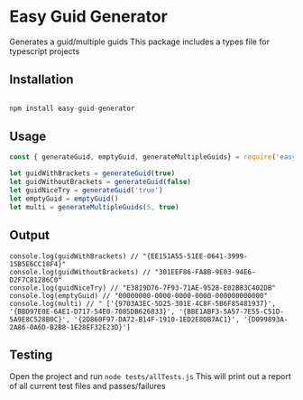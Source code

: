 # Easy Guid Generator

Generates a guid/multiple guids
This package includes a types file for typescript projects


## Installation

```javascript

npm install easy-guid-generator

```

##  Usage

```javascript
const { generateGuid, emptyGuid, generateMultipleGuids} = require('easy-guid-generator')

let guidWithBrackets = generateGuid(true)
let guidWithoutBrackets = generateGuid(false)
let guidNiceTry = generateGuid('true')
let emptyGuid = emptyGuid()
let multi = generateMultipleGuids(5, true)
```


## Output
```
console.log(guidWithBrackets) // "{EE151A55-51EE-0641-3999-15B5E6CC18F4}"
console.log(guidWithoutBrackets) // "301EEF86-FA8B-9E03-94E6-D2F7C81286C0"
console.log(guidNiceTry) // "E3819D76-7F93-71AE-9528-E02B83C402DB"
console.log(emptyGuid) // "00000000-0000-0000-0000-000000000000"
console.log(multi) // " ['{9703A3EC-5D25-301E-4C8F-5B6F85481937}', '{BBD97E0E-6AE1-D717-54E0-7085DB626833}', '{BBE1ABF3-5A57-7E55-C51D-5A9E8C528B0C}', '{2D860F97-DA72-B14F-1910-1ED2E8DB7AC1}', '{D099893A-2A86-0A6D-B2B8-1E28EF32E23D}']
```

## Testing

Open the project and run ```node tests/allTests.js```
This will print out a report of all current test files and passes/failures
